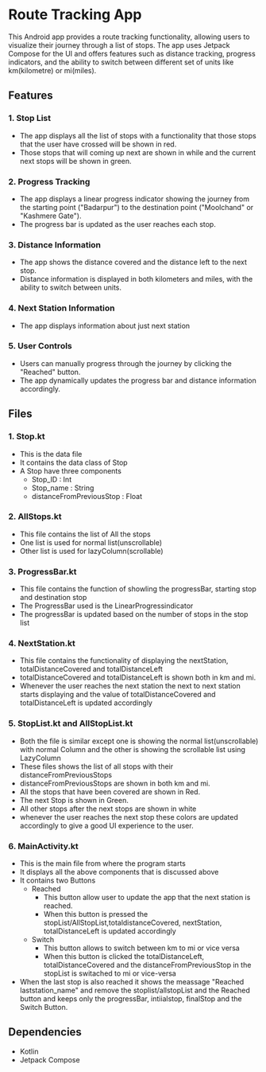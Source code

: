 # Route Tracking App

This Android app provides a route tracking functionality, allowing users to visualize their journey through a list of stops. The app uses Jetpack Compose for the UI and offers features such as distance tracking, progress indicators, and the ability to switch between different set of units like km(kilometre) or mi(miles).

## Features
### 1. Stop List
- The app displays all the list of stops with a functionality that those stops that the user have crossed will be shown in red.
- Those stops that will coming up next are shown in while and the current next stops will be shown in green.

### 2. Progress Tracking
- The app displays a linear progress indicator showing the journey from the starting point ("Badarpur") to the destination point ("Moolchand" or "Kashmere Gate").
- The progress bar is updated as the user reaches each stop.

### 3. Distance Information
- The app shows the distance covered and the distance left to the next stop.
- Distance information is displayed in both kilometers and miles, with the ability to switch between units.

### 4. Next Station Information
- The app displays information about just next station

### 5. User Controls
- Users can manually progress through the journey by clicking the "Reached" button.
- The app dynamically updates the progress bar and distance information accordingly.

## Files
### 1. Stop.kt
- This is the data file
- It contains the data class of Stop
- A Stop have three components
    - Stop_ID : Int
    - Stop_name : String
    - distanceFromPreviousStop : Float

### 2. AllStops.kt
- This file contains the list of All the stops
- One list is used for normal list(unscrollable)
- Other list is used for lazyColumn(scrollable)

### 3. ProgressBar.kt
- This file contains the function of showling the progressBar, starting stop and destination stop
- The ProgressBar used is the LinearProgressindicator
- The progressBar is updated based on the number of stops in the stop list

### 4. NextStation.kt
- This file contains the functionality of displaying the nextStation, totalDistanceCovered and totalDistanceLeft
- totalDistanceCovered and totalDistanceLeft is shown both in km and mi.
- Whenever the user reaches the next station the next to next station starts displaying and the value of totalDistanceCovered and totalDistanceLeft is updated accordingly

### 5. StopList.kt and AllStopList.kt
- Both the file is similar except one is showing the normal list(unscrollable) with normal Column and the other is showing the scrollable list using LazyColumn
- These files shows the list of all stops with their distanceFromPreviousStops
- distanceFromPreviousStops are shown in both km and mi.
- All the stops that have been covered are shown in Red.
- The next Stop is shown in Green.
- All other stops after the next stops are shown in white
- whenever the user reaches the next stop these colors are updated accordingly to give a good UI experience to the user.

### 6. MainActivity.kt
- This is the main file from where the program starts
- It displays all the above components that is discussed above
- It contains two Buttons
    - Reached 
        - This button allow user to update the app that the next station is reached.
        - When this button is pressed the stopList/AllStopList,totaldistanceCovered, nextStation, totalDistanceLeft is updated accordingly
    - Switch
        - This button allows to switch between km to mi or vice versa
        - When this button is clicked the totalDistanceLeft, totalDistanceCovered and the distanceFromPreviousStop in the stopList is switached to mi or vice-versa
- When the last stop is also reached it shows the meassage "Reached laststation_name" and remove the stoplist/allstopList and the Reached button and keeps only the progressBar, intiialstop, finalStop and the Switch Button.

## Dependencies

- Kotlin
- Jetpack Compose
